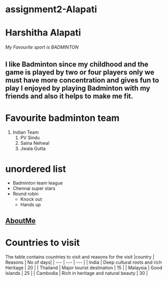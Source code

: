 # assignment2-Alapati
# Harshitha Alapati
###### My Favourite sport is BADMINTON
I like Badminton since my childhood and the game is played by two or four players only we must have more **concentration** and gives **fun to play** I enjoyed by playing Badminton with my friends and also it helps to make me fit.
---
# Favourite badminton team
1. Indian Team
   1. PV Sindu
   2. Saina Nehwal
   3. Jwala Gutta

# unordered list 
* Badminton team league
* Chennai super stars
* Round robin 
   * Knock out
   * Hands up
  
[AboutMe](https://github.com/Harshitha-S561420/assignment2-Alapati/blob/main/AboutMe.md)
---
# Countries to visit
The table contains countries to visit and reasons for the visit
|country | Reasons | No of days|
| --- | --- | --- |
| India | Deep cultural roots and rich Heritage | 20 |
| Thailand | Major tourist destination | 15 |
| Malaysia | Good Islands | 25 |
| Cambodia | Rich in heritage and natural beauty | 30 |
